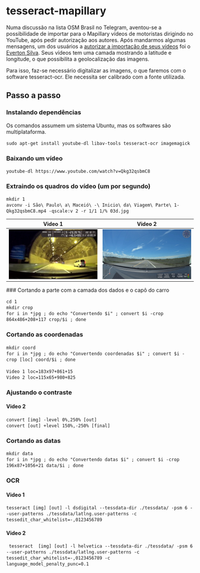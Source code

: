 # tesseract-mapillary

Numa discussão na lista OSM Brasil no Telegram, aventou-se a possibilidade de importar para o Mapillary vídeos de motoristas dirigindo no YouTube, após pedir autorização aos autores. Após mandarmos algumas mensagens, um dos usuários a [autorizar a importação de seus vídeos](http://i.imgur.com/Su6V4Q5.png) foi o [Everton Silva](https://www.youtube.com/user/evertonsilva1986/videos). Seus vídeos tem uma camada mostrando a latitude e longitude, o que possibilita a geolocalização das imagens.

Para isso, faz-se necessário digitalizar as imagens, o que faremos com o software tesseract-ocr. Ele necessita ser calibrado com a fonte utilizada.

## Passo a passo

### Instalando dependências

Os comandos assumem um sistema Ubuntu, mas os softwares são multiplataforma.

    sudo apt-get install youtube-dl libav-tools tesseract-ocr imagemagick

### Baixando um vídeo

    youtube-dl https://www.youtube.com/watch?v=Qkg32qsbmC8

### Extraindo os quadros do vídeo (um por segundo)

    mkdir 1
    avconv -i São\ Paulo\ a\ Maceió\ -\ Inicio\ da\ Viagem\ Parte\ 1-Qkg32qsbmC8.mp4 -qscale:v 2 -r 1/1 1/% 03d.jpg
    
<table>
<thead>
<tr>
<th>Video 1</th>
<th>Video 2</th>
</tr>
</thead>
<tbody>
<tr>
<td><img src="https://github.com/OSMBrasil/tesseract-mapillary/blob/master/imgs/frame-fmt-1.jpg" width="400"></td>
<td><img src="https://github.com/OSMBrasil/tesseract-mapillary/blob/master/imgs/frame-fmt-2.jpg" width="400"></td>
</tr>
</tbody>
</table>
### Cortando a parte com a camada dos dados e o capô do carro

    cd 1
    mkdir crop
    for i in *jpg ; do echo "Convertendo $i" ; convert $i -crop 864x486+208+117 crop/$i ; done

### Cortando as coordenadas

    mkdir coord
    for i in *jpg ; do echo "Convertendo coordenadas $i" ; convert $i -crop [loc] coord/$i ; done

    Video 1 loc=183x97+861+15
    Video 2 loc=115x65+980+825

### Ajustando o contraste

#### Video 2

    convert [img] -level 0%,250% [out]
    convert [out] +level 150%,-250% [final]

### Cortando as datas

    mkdir data
    for i in *jpg ; do echo "Convertendo datas $i" ; convert $i -crop 196x87+1056+21 data/$i ; done

### OCR

#### Video 1

    tesseract [img] [out] -l dsdigital --tessdata-dir ./tessdata/ -psm 6 --user-patterns ./tessdata/latlng.user-patterns -c tessedit_char_whitelist=-,0123456789

#### Video 2
     tesseract  [img] [out] -l helvetica --tessdata-dir ./tessdata/ -psm 6 --user-patterns ./tessdata/latlng.user-patterns -c tessedit_char_whitelist=-,0123456789 -c language_model_penalty_punc=0.1
